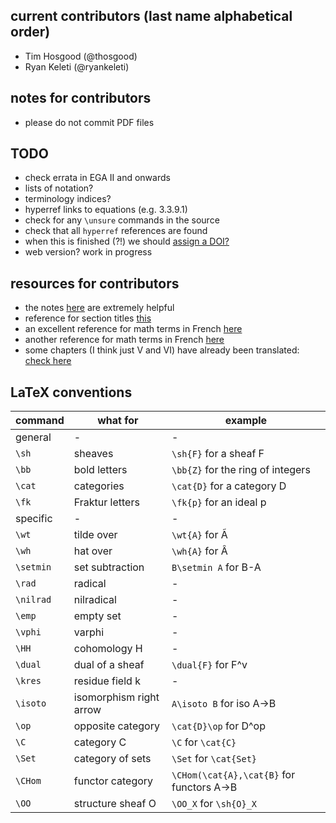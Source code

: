 ## current contributors (last name alphabetical order)

- Tim Hosgood (@thosgood)
- Ryan Keleti (@ryankeleti)

## notes for contributors
- please do not commit PDF files

## TODO
- check errata in EGA II and onwards
- lists of notation?
- terminology indices?
- hyperref links to equations (e.g. 3.3.9.1)
- check for any `\unsure` commands in the source
- check that all `hyperref` references are found
- when this is finished (?!) we should [assign a DOI?](https://guides.github.com/activities/citable-code/)
- web version? work in progress

## resources for contributors

- the notes [here](https://math.berkeley.edu/~mhaiman/math256-fall18-spring19/) are extremely helpful
- reference for section titles [this](https://stacky.net/wiki/index.php?title=EGA_contents)
- an excellent reference for math terms in French [here](http://www-users.math.umn.edu/~kwlan/documents/french-glossary.pdf)
- another reference for math terms in French [here](https://ensiwiki.ensimag.fr/index.php?title=Lexique_scientifique_fran%C3%A7ais-anglais)
- some chapters (I think just V and VI) have already been translated: [check here](https://webusers.imj-prg.fr/~leila.schneps/grothendieckcircle/pubtexts.php)

## LaTeX conventions

| command | what for | example |
| - | - | - |
| general | - | - |
| `\sh` | sheaves | `\sh{F}` for a sheaf F |
| `\bb` | bold letters | `\bb{Z}` for the ring of integers |
| `\cat` | categories | `\cat{D}` for a category D |
| `\fk` | Fraktur letters | `\fk{p}` for an ideal p |
| specific | - | - |
| `\wt` | tilde over | `\wt{A}` for Ã |
| `\wh` | hat over | `\wh{A}` for Â |
| `\setmin` | set subtraction | `B\setmin A` for B-A |
| `\rad` | radical | - |
| `\nilrad` | nilradical | - |
| `\emp` | empty set | - |
| `\vphi` | varphi | - |
| `\HH` | cohomology H | - |
| `\dual` | dual of a sheaf | `\dual{F}` for F^v |
| `\kres` | residue field k | - |
| `\isoto` | isomorphism right arrow | `A\isoto B` for iso A->B |
| `\op` | opposite category | `\cat{D}\op` for D^op |
| `\C` | category C | `\C` for `\cat{C}` |
| `\Set` | category of sets | `\Set` for `\cat{Set}` |
| `\CHom` | functor category | `\CHom(\cat{A},\cat{B}` for functors A->B |
| `\OO` | structure sheaf O | `\OO_X` for `\sh{O}_X` |
